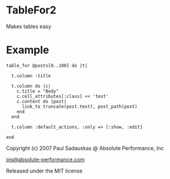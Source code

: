 TableFor2
=========

Makes tables easy


Example
=======

    table_for @posts[0..100] do |t| 

      t.column :title

      t.column do |c|
        c.title = "Body"
        c.cell_attributes[:class] << 'text'
        c.content do |post|
          link_to truncate(post.text), post_path(post)
        end
      end

      t.column :default_actions, :only => [:show, :edit]

    end


Copyright (c) 2007 Paul Sadauskas @ Absolute Performance, Inc

pjs@absolute-performance.com

Released under the MIT license
